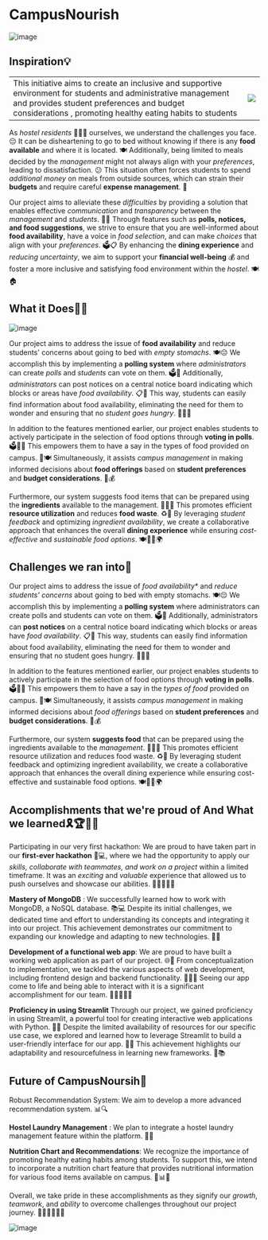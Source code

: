 # CampusNourish # 
![image](https://i.ibb.co/cLf3Scb/Screenshot-2023-06-25-204051.png)

## Inspiration💡 ##

<table style="border: none;">
<tr>
  <td>This initiative aims to create an inclusive and supportive environment for students and administrative management and provides student preferences and budget considerations , promoting healthy eating habits to students</td>
<td><img src="https://i.ibb.co/Zxjvbqc/Yummy-Smile-Delicious-Tasty-Eating-Emoji-Stock-Vector-Royalty-Free-1134500144-Shutterstock.jpg"/></td>
</tr>
</table>

As *hostel residents* 👨🏻‍🦰 ourselves, we understand the challenges you face. 😔 It can be disheartening to go to bed without knowing if there is any **food available** and where it is located. 🍽️ Additionally, being limited to meals decided by the *management* might not always align with your *preferences*, leading to dissatisfaction. 😕 This situation often forces students to spend *additional money* on meals from outside sources, which can strain their **budgets** and require careful **expense management**. 💸


Our project aims to alleviate these *difficulties* by providing a solution that enables effective *communication* and *transparency* between the *management* and *students*. 📢🤝 Through features such as **polls, notices, and food suggestions**, we strive to ensure that you are well-informed about **food availability**, have a voice in *food selection*, and can make *choices* that align with your *preferences*. 🗳️📋 By enhancing the **dining experience** and *reducing uncertainty*, we aim to support your **financial well-being** 💰 and foster a more inclusive and satisfying food environment within the *hostel*. 🍽️🏠

## What it Does💪🏫

![image](https://i.ibb.co/y4xxmBN/Sabor-A-Fresas-Douma-x-male-reader.gif)

Our project aims to address the issue of **food availability** and reduce students' concerns about going to bed with *empty stomachs*. 🍽️😔 We accomplish this by implementing a **polling system** where *administrators* can create *polls* and *students* can vote on them. 🗳️👥 Additionally, *administrators* can post notices on a central notice board indicating which blocks or areas have *food availability*. 📋🏢 This way, students can easily find information about food availability, eliminating the need for them to wonder and ensuring that no *student goes hungry*. 🚫🍴😊

In addition to the features mentioned earlier, our project enables students to actively participate in the selection of food options through **voting in polls**. 🗳️🍕🥗 This empowers them to have a say in the types of food provided on campus. 💪🍽️ Simultaneously, it assists *campus management* in making informed decisions about **food offerings** based on **student preferences** and **budget considerations**. 💼💰

Furthermore, our system suggests food items that can be prepared using the **ingredients** available to the management. 🥦🍳🍅 This promotes efficient **resource utilization** and reduces **food waste**. ♻️🌱 By leveraging *student feedback* and optimizing *ingredient availability*, we create a collaborative approach that enhances the overall **dining experience** while ensuring *cost-effective* and *sustainable food options*. 🍽️👨‍🍳🌍

## Challenges we ran into🧗

Our project aims to address the issue of *food availability** and *reduce students' concerns* about going to bed with empty stomachs. 🍽️😔 We accomplish this by implementing a **polling system** where administrators can create polls and students can vote on them. 🗳️👥 Additionally, administrators can **post notices** on a central notice board indicating which blocks or areas have *food availability*. 📋🏢 This way, students can easily find information about food availability, eliminating the need for them to wonder and ensuring that no student goes hungry. 🚫🍴😊

In addition to the features mentioned earlier, our project enables students to actively participate in the selection of food options through **voting in polls**. 🗳️🍕🥗 This empowers them to have a say in the *types of food* provided on campus. 💪🍽️ Simultaneously, it assists *campus management* in making informed decisions about *food offerings* based on **student preferences** and **budget considerations**. 💼💰

Furthermore, our system **suggests food** that can be prepared using the ingredients available to the *management*. 🥦🍳🍅 This promotes efficient resource utilization and reduces food waste. ♻️🌱 By leveraging student feedback and optimizing ingredient availability, we create a collaborative approach that enhances the overall dining experience while ensuring cost-effective and sustainable food options. 🍽️👨‍🍳🌍

## Accomplishments that we're proud of And What we learned🎗️🏆👨‍🎓

Participating in our very first hackathon: We are proud to have taken part in our **first-ever hackathon** 🚀💻, where we had the opportunity to apply our *skills, collaborate with teammates, and work on a project* within a limited timeframe. It was an *exciting* and *valuable* experience that allowed us to push ourselves and showcase our abilities. 👨‍💻👩‍💻💪

 **Mastery of MongoDB**  : We successfully learned how to work with MongoDB, a NoSQL database. 📚💻 Despite its initial challenges, we dedicated time and effort to understanding its concepts and integrating it into our project. This achievement demonstrates our commitment to expanding our knowledge and adapting to new technologies. 🧠🚀

**Development of a functional web app**: We are proud to have built a working web application as part of our project. 🌐📱 From conceptualization to implementation, we tackled the various aspects of web development, including frontend design and backend functionality. 💪🎨🔧 Seeing our app come to life and being able to interact with it is a significant accomplishment for our team. 🚀👨‍💻👩‍💻

**Proficiency in using Streamlit** Through our project, we gained proficiency in using Streamlit, a powerful tool for creating interactive web applications with Python. 🚀🐍 Despite the limited availability of resources for our specific use case, we explored and learned how to leverage Streamlit to build a user-friendly interface for our app. 🎯🌐 This achievement highlights our adaptability and resourcefulness in learning new frameworks. 💪📚

## Future of CampusNoursih🔮


Robust Recommendation System: We aim to develop a more advanced recommendation system. 📊🔍

**Hostel Laundry Management** : We plan to integrate a hostel laundry management feature within the platform. 🧺👕

**Nutrition Chart and Recommendations**: We recognize the importance of promoting healthy eating habits among students. To support this, we intend to incorporate a nutrition chart feature that provides nutritional information for various food items available on campus. 🥦📊🍎

Overall, we take pride in these accomplishments as they signify our *growth*, *teamwork*, and *ability* to overcome challenges throughout our project journey. 🌟👨‍👩‍👧‍👦🚀

![image](https://i.ibb.co/RzpjtWT/35-Hilarious-Food-Memes.jpg)
